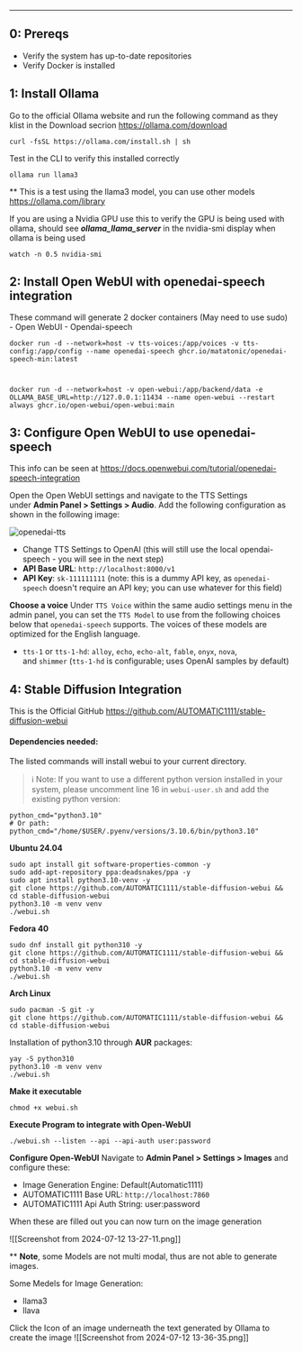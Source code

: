 
---
## 0: Prereqs

- Verify the system has up-to-date repositories
- Verify Docker is installed

## 1: Install Ollama

Go to the official Ollama website and run the following command as they klist in the Download secrion https://ollama.com/download

	curl -fsSL https://ollama.com/install.sh | sh


Test in the CLI to verify this installed correctly

	ollama run llama3 
** This is a test using the llama3 model, you can use other models https://ollama.com/library

If you are using a Nvidia GPU use this to verify the GPU is being used with ollama, should see ***ollama_llama_server*** in the nvidia-smi display when ollama is being used

	watch -n 0.5 nvidia-smi

## 2: Install Open WebUI with openedai-speech integration

These command will generate 2 docker containers (May need to use sudo)
	- Open WebUI
	- Opendai-speech
  
	docker run -d --network=host -v tts-voices:/app/voices -v tts-config:/app/config --name openedai-speech ghcr.io/matatonic/openedai-speech-min:latest
#
	docker run -d --network=host -v open-webui:/app/backend/data -e OLLAMA_BASE_URL=http://127.0.0.1:11434 --name open-webui --restart always ghcr.io/open-webui/open-webui:main


## 3: Configure Open WebUI to use openedai-speech 

This info can be seen at https://docs.openwebui.com/tutorial/openedai-speech-integration

Open the Open WebUI settings and navigate to the TTS Settings under **Admin Panel > Settings > Audio**. Add the following configuration as shown in the following image:

![openedai-tts](https://github.com/silentoplayz/docs/assets/50341825/ea08494f-2ebf-41a2-bb0f-9b48dd3ace79)

- Change TTS Settings to OpenAI (this will still use the local opendai-speech - you will see in the next step)
- **API Base URL**: `http://localhost:8000/v1`
- **API Key**: `sk-111111111` (note: this is a dummy API key, as `openedai-speech` doesn't require an API key; you can use whatever for this field)

**Choose a voice**
Under `TTS Voice` within the same audio settings menu in the admin panel, you can set the `TTS Model` to use from the following choices below that `openedai-speech` supports. The voices of these models are optimized for the English language.

- `tts-1` or `tts-1-hd`: `alloy`, `echo`, `echo-alt`, `fable`, `onyx`, `nova`, and `shimmer` (`tts-1-hd` is configurable; uses OpenAI samples by default)

## 4: Stable Diffusion Integration
This is the Official GitHub https://github.com/AUTOMATIC1111/stable-diffusion-webui

#### Dependencies needed:

The listed commands will install webui to your current directory.

> ℹ️ Note: If you want to use a different python version installed in your system, please uncomment line 16 in `webui-user.sh` and add the existing python version:

```
python_cmd="python3.10"
# Or path:
python_cmd="/home/$USER/.pyenv/versions/3.10.6/bin/python3.10"
```

**Ubuntu 24.04**

```
sudo apt install git software-properties-common -y
sudo add-apt-repository ppa:deadsnakes/ppa -y
sudo apt install python3.10-venv -y
git clone https://github.com/AUTOMATIC1111/stable-diffusion-webui && cd stable-diffusion-webui
python3.10 -m venv venv
./webui.sh
```

**Fedora 40**

```
sudo dnf install git python310 -y
git clone https://github.com/AUTOMATIC1111/stable-diffusion-webui && cd stable-diffusion-webui 
python3.10 -m venv venv
./webui.sh
```

**Arch Linux**

```
sudo pacman -S git -y
git clone https://github.com/AUTOMATIC1111/stable-diffusion-webui && cd stable-diffusion-webui
```

Installation of python3.10 through **AUR** packages:

```
yay -S python310
python3.10 -m venv venv
./webui.sh
```

**Make it executable**

	chmod +x webui.sh


**Execute Program to integrate with Open-WebUI**

	./webui.sh --listen --api --api-auth user:password


**Configure Open-WebUI**
Navigate to **Admin Panel > Settings > Images** and configure these:
- Image Generation Engine: Default(Automatic1111)
- AUTOMATIC1111 Base URL: `http://localhost:7860`
- AUTOMATIC1111 Api Auth String: user:password

When these are filled out you can now turn on the image generation

![[Screenshot from 2024-07-12 13-27-11.png]]

** **Note**, some Models are not multi modal, thus are not able to generate images.

Some Medels for Image Generation:
- llama3
- llava

Click the Icon of an image underneath the text generated by Ollama to create the image
![[Screenshot from 2024-07-12 13-36-35.png]]